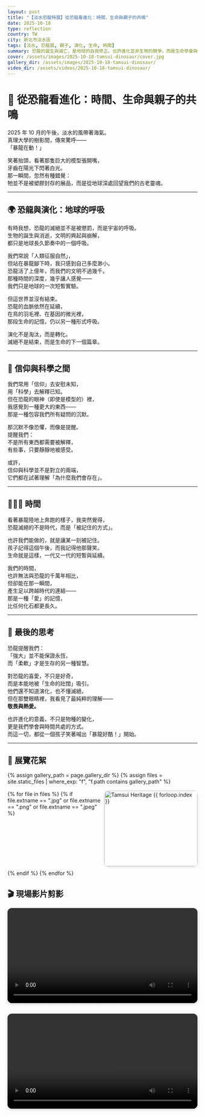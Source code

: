 ```yaml
---
layout: post
title: "【淡水恐龍特展】從恐龍看進化：時間、生命與親子的共鳴"
date: 2025-10-18
type: reflection
country: TW
city: 新北市淡水區
tags: [淡水, 恐龍展, 親子, 演化, 生命, 時間]
summary: 恐龍的誕生與滅亡，是地球的自我修正。也許進化並非生物的競爭，而是生命學會與時間共處的方式。
cover: /assets/images/2025-10-18-tamsui-dinosaur/cover.jpg
gallery_dir: /assets/images/2025-10-18-tamsui-dinosaur/
video_dir: /assets/videos/2025-10-18-tamsui-dinosaur/
---
```


# 🦖 從恐龍看進化：時間、生命與親子的共鳴  

2025 年 10 月的午後，淡水的風帶著海氣。  
真理大學的樹影間，傳來驚呼——  
「暴龍在動！」  

笑著抬頭，看著那隻巨大的模型張開嘴，  
牙齒在陽光下閃著白光。  
那一瞬間，忽然有種錯覺：  
牠並不是被塑膠封存的展品，而是從地球深處回望我們的古老靈魂。  

---

## 🌍 恐龍與演化：地球的呼吸  

有時我想，恐龍的滅絕並不是被懲罰，而是宇宙的呼吸。  
生物的誕生與消逝，文明的興起與崩解，  
都只是地球長久節奏中的一個呼吸。  

我們常說「人類征服自然」，  
但站在暴龍腳下時，我只感到自己多麼渺小。  
恐龍活了上億年，而我們的文明不過幾千。  
那種時間的深度，幾乎讓人感覺——  
我們只是地球的一次短暫實驗。

但這世界並沒有結束。  
恐龍的血脈依然在延續，  
在鳥的羽毛裡、在基因的微光裡，  
那段生命的記憶，仍以另一種形式呼吸。  

演化不是淘汰，而是轉化。  
滅絕不是結束，而是生命的下一個篇章。  

---

## 🧬 信仰與科學之間  

我們常用「信仰」去安慰未知，  
用「科學」去解釋已知。  
但在恐龍的眼神（即使是模型的）裡，  
我感覺到一種更大的東西——  
那是一種包容我們所有疑問的沉默。  

那沉默不像恐懼，而像是提醒。  
提醒我們：  
不是所有東西都需要被解釋，  
有些事，只要靜靜地被感受。  

或許，  
信仰與科學並不是對立的兩端，  
它們都在試著理解「為什麼我們會存在」。  

---

## 👨‍👩‍👧 時間  

看著暴龍陸地上奔跑的樣子，我突然覺得，  
恐龍滅絕的不是時代，而是「被記住的方式」。  

也許我們能做的，就是讓某一刻被記住。  
孩子記得這個午後，而我記得他那聲笑。  
生命就是這樣，一代又一代的短暫與延續。  

我們的時間，  
也許無法與恐龍的千萬年相比，  
但卻能在那一瞬間，  
產生足以跨越時代的連結——  
那是一種「愛」的記憶，  
比任何化石都更長久。  

---

## 🌌 最後的思考  

恐龍提醒我們：  
「強大」並不能保證永恆，  
而「柔軟」才是生存的另一種智慧。  

對恐龍的喜愛，不只是好奇，  
而是本能地被「生命的壯闊」吸引。  
他們還不知道演化，也不懂滅絕，  
但在那雙眼睛裡，我看見了最純粹的理解——  
**敬畏與熱愛。**

也許進化的意義，不只是物種的變化，  
更是我們學會與時間共處的方式。  
而這一切，都從一個孩子笑著喊出「暴龍好酷！」開始。  

---

## 📸 展覽花絮

{% assign gallery_path = page.gallery_dir %}
{% assign files = site.static_files | where_exp: "f", "f.path contains gallery_path" %}
<div class="gallery">
  {% for file in files %}
    {% if file.extname == ".jpg" or file.extname == ".png" or file.extname == ".jpeg" %}
      <a href="{{ file.path | relative_url }}" target="_blank">
        <img src="{{ file.path | relative_url }}" alt="Tamsui Heritage {{ forloop.index }}" loading="lazy">
      </a>
    {% endif %}
  {% endfor %}
</div>

## 🎬 現場影片剪影


<div class="video-gallery">
  <video controls playsinline preload="metadata" style="width:100%;border-radius:12px;box-shadow:0 2px 8px rgba(0,0,0,.2);margin-bottom:12px;">
    <source src="{{ '/assets/videos/2025-10-18-tamsui-dinosaur/c1accb2f-7a70-4fc7-ad56-89496a1c754f.mp4' | relative_url }}" type="video/mp4">
  </video>
  <video controls playsinline preload="metadata" style="width:100%;border-radius:12px;box-shadow:0 2px 8px rgba(0,0,0,.2);margin-bottom:12px;">
    <source src="{{ '/assets/videos/2025-10-18-tamsui-dinosaur/da19213a-0fd3-4495-ad3e-59deade4f1dc.mp4' | relative_url }}" type="video/mp4">
  </video>
</div>


<style>
.gallery {
  display: grid;
  grid-template-columns: repeat(auto-fit, minmax(240px, 1fr));
  gap: 10px;
  margin-top: 1rem;
}
.gallery img {
  width: 100%;
  height: 200px;
  object-fit: cover;
  border-radius: 10px;
  box-shadow: 0 2px 6px rgba(0,0,0,0.15);
  transition: transform .25s ease;
}
.gallery img:hover { transform: scale(1.05); }
.video-gallery {
  display: grid;
  grid-template-columns: repeat(auto-fit, minmax(320px, 1fr));
  gap: 16px;
  margin-top: 1rem;
}
.video-gallery video {
  width: 100%;
  border-radius: 12px;
  background: #000;
  transition: transform .25s ease, box-shadow .25s ease;
}
.video-gallery video:hover {
  transform: scale(1.02);
  box-shadow: 0 4px 12px rgba(0,0,0,0.25);
}

</style>
